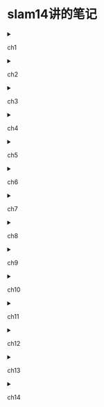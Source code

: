 # slam14讲的笔记

<details>
<summary>

ch1

</summary>

介绍slam(同时定位与建图)

一个slam系统分为以下几个模块：
    - 视觉里程计
    - 后端优化
    - 建图
    - 回环检测

本书分为两个部分：
- 数学部分
    * 介绍模块
    * 三维刚体运动
    * 李群和李代数
    * 相机模型
    * 非线性优化（ceres库和g2o库的使用

- 应用
    * > 第七讲讲了基于特征点法的视觉里程计，包括特征点提取和匹配，对极几何约束的计算，PnP, ICP。 本讲主要讲述如何计算相邻两帧的运动。
    * > 第八讲讲了基于直接法的视觉里程计，包括光流和直接法的实现，借此计算两个图像之家难得运动估计。

    * > 第九讲是对七八讲中涉及到的Bundle Adjustment(BA)的深入讨论，利用稀疏性加速求解
    
    * > 第十讲是介绍位姿图，包括SE(3)和Sim(3)

    * > 第十一讲通过以词袋方法为主的回环检测，使用DBoW3书写训练和回环程序

    * > 第十二讲为地图构建(建图)

    * > 第十三讲是工程实践，本人基于手边传感器魔改了一些，即[coolslam](https://github.com/Tabbleman/coolslam)

    * > 第十四讲介绍了一些非常好用的开源slam
 
> 笔记中的数学表示：


$a = b$

</details>
<!--  -->
<details>
<summary>

ch2

</summary>


</details>
<!--  -->
<details>
<summary>

ch3

</summary>


</details>
<!--  -->
<details>
<summary>

ch4

</summary>


</details>
<!--  -->
<details>
<summary>

ch5

</summary>


</details>

<details>
<summary>

ch6

</summary>

<!--  -->

</details>

<!--  -->
<details>
<summary>

ch7

</summary>


</details>
<!--  -->
<details>
<summary>

ch8

</summary>


</details>
<!--  -->
<details>
<summary>

ch9

</summary>


</details>
<details>
<summary>

ch10

</summary>


</details>
<!--  -->
<details>
<summary>

ch11

</summary>


</details>
<details>
<summary>

ch12

</summary>


</details>
<!--  -->
<details>
<summary>

ch13

</summary>


</details>
<!--  -->
<details>
<summary>

ch14

</summary>


</details>
